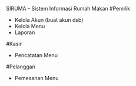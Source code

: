 SIRUMA - Sistem Informasi Rumah Makan
#Pemilik

- Kelola Akun (buat akun dsb)
- Kelola Menu
- Laporan

#Kasir

- Pencatatan Menu

#Pelanggan

- Pemesanan Menu
